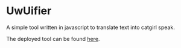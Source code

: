 # UwUifier
A simple tool written in javascript to translate text into catgirl speak.

The deployed tool can be found [here](https://cadaverous-eris.github.io/UwUifier/).